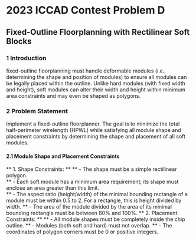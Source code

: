 # 2023 ICCAD Contest Problem D  
## 	Fixed-Outline Floorplanning with Rectilinear Soft Blocks  

### 1 Introduction
fixed-outline floorplanning must handle deformable modules (i.e., determining the shape and position of modules) to ensure all modules can be legally placed within the outline. Unlike hard modules (with fixed width and height), soft modules can alter their width and height within minimum area constraints and may even be shaped as polygons.  

### 2 Problem Statement
Implement a fixed-outline floorplanner. The goal is to minimize the total half-perimeter wirelength (HPWL) while satisfying all module shape and placement constraints by determining the shape and placement of all soft modules.

#### 2.1 Module Shape and Placement Constraints
** 1. Shape Constraints: **
**  - The shape must be a simple rectilinear polygon.  
**  - Each soft module has a minimum area requirement; its shape must enclose an area greater than this limit.  
**  - The aspect ratio (height/width) of the minimal bounding rectangle of a module must be within 0.5 to 2. For a rectangle, this is height divided by width.
**  - The area of the module divided by the area of its minimal bounding rectangle must be between 80% and 100%.
** 2. Placement Constraints: **
**  - All module shapes must be completely inside the chip outline.
**  - Modules (both soft and hard) must not overlap.
**  - The coordinates of polygon corners must be 0 or positive integers.
